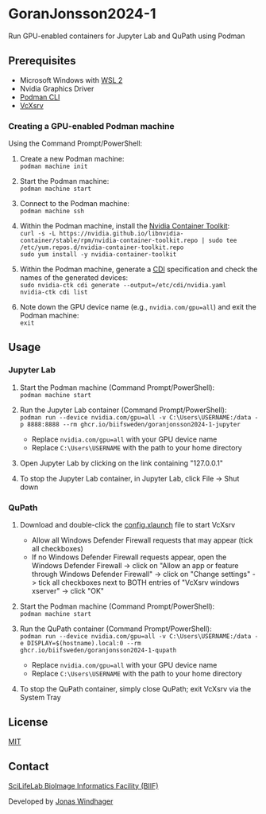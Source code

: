 # GoranJonsson2024-1

Run GPU-enabled containers for Jupyter Lab and QuPath using Podman

## Prerequisites

- Microsoft Windows with [WSL 2](https://learn.microsoft.com/en-us/windows/wsl/install)
- Nvidia Graphics Driver
- [Podman CLI](https://podman.io)
- [VcXsrv](https://sourceforge.net/projects/vcxsrv/)

### Creating a GPU-enabled Podman machine

Using the Command Prompt/PowerShell:

1. Create a new Podman machine:  
    `podman machine init`

2. Start the Podman machine:  
    `podman machine start`

3. Connect to the Podman machine:  
    `podman machine ssh`

4. Within the Podman machine, install the [Nvidia Container Toolkit](https://docs.nvidia.com/datacenter/cloud-native/container-toolkit/latest/install-guide.html):  
    `curl -s -L https://nvidia.github.io/libnvidia-container/stable/rpm/nvidia-container-toolkit.repo | sudo tee /etc/yum.repos.d/nvidia-container-toolkit.repo`  
    `sudo yum install -y nvidia-container-toolkit`

5. Within the Podman machine, generate a [CDI](https://docs.nvidia.com/datacenter/cloud-native/container-toolkit/latest/cdi-support.html) specification and check the names of the generated devices:  
    `sudo nvidia-ctk cdi generate --output=/etc/cdi/nvidia.yaml`  
    `nvidia-ctk cdi list`
6. Note down the GPU device name (e.g., `nvidia.com/gpu=all`) and exit the Podman machine:  
    `exit`

## Usage

### Jupyter Lab

1. Start the Podman machine (Command Prompt/PowerShell):  
    `podman machine start`

2. Run the Jupyter Lab container (Command Prompt/PowerShell):  
    `podman run --device nvidia.com/gpu=all -v C:\Users\USERNAME:/data -p 8888:8888 --rm ghcr.io/biifsweden/goranjonsson2024-1-jupyter`
    - Replace `nvidia.com/gpu=all` with your GPU device name
    - Replace `C:\Users\USERNAME` with the path to your home directory

3. Open Jupyter Lab by clicking on the link containing "127.0.0.1"

4. To stop the Jupyter Lab container, in Jupyter Lab, click File -> Shut down

### QuPath

1. Download and double-click the [config.xlaunch](config.xlaunch) file to start VcXsrv
    - Allow all Windows Defender Firewall requests that may appear (tick all checkboxes)
    - If no Windows Defender Firewall requests appear, open the Windows Defender Firewall -> click on "Allow an app or feature through Windows Defender Firewall" -> click on "Change settings" -> tick all checkboxes next to BOTH entries of "VcXsrv windows xserver" -> click "OK"

2. Start the Podman machine (Command Prompt/PowerShell):  
    `podman machine start`

3. Run the QuPath container (Command Prompt/PowerShell):  
    `podman run --device nvidia.com/gpu=all -v C:\Users\USERNAME:/data -e DISPLAY=$(hostname).local:0 --rm ghcr.io/biifsweden/goranjonsson2024-1-qupath`
    - Replace `nvidia.com/gpu=all` with your GPU device name
    - Replace `C:\Users\USERNAME` with the path to your home directory

4. To stop the QuPath container, simply close QuPath; exit VcXsrv via the System Tray

## License

[MIT](LICENSE)

## Contact

[SciLifeLab BioImage Informatics Facility (BIIF)](https://www.scilifelab.se/units/bioimage-informatics/)

Developed by [Jonas Windhager](mailto:jonas.windhager@scilifelab.se)

